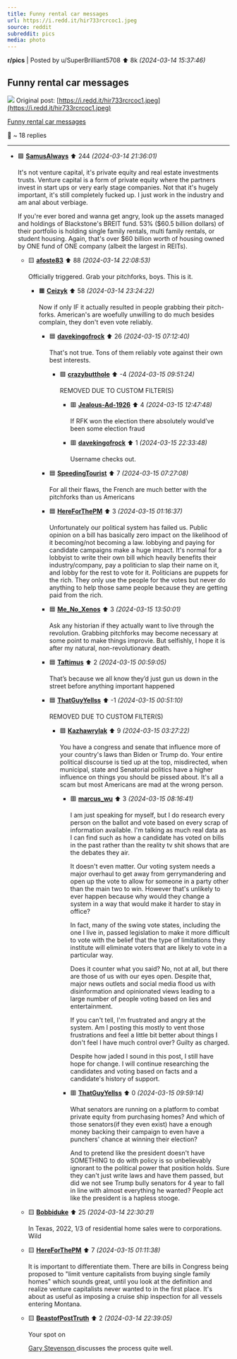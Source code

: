 ```yaml
---
title: Funny rental car messages
url: https://i.redd.it/hir733rcrcoc1.jpeg
source: reddit
subreddit: pics
media: photo
---
```

**r/pics** | Posted by u/SuperBrilliant5708 ⬆️ 8k _(2024-03-14 15:37:46)_

## Funny rental car messages

![](Funny_rental_car_messages.jpg)
Original post: [https://i.redd.it/hir733rcrcoc1.jpeg](https://i.redd.it/hir733rcrcoc1.jpeg)

[Funny rental car messages](https://i.redd.it/hir733rcrcoc1.jpeg)

💬 ~ 18 replies

---

* 🟩 **[SamusAlways](https://www.reddit.com/user/SamusAlways)** ⬆️ 244 _(2024-03-14 21:36:01)_

	It's not venture capital, it's private equity and real estate investments trusts. Venture capital is a form of private equity where the partners invest in start ups or very early stage companies. Not that it's hugely important, it's still completely fucked up. I just work in the industry and am anal about verbiage. 

	If you're ever bored and wanna get angry, look up the assets managed and holdings of Blackstone's BREIT fund. 53% ($60.5 billion dollars) of their portfolio is holding single family rentals, multi family rentals, or student housing. Again, that's over $60 billion worth of housing owned by ONE fund of ONE company (albeit the largest in REITs).

	* 🟨 **[afoste83](https://www.reddit.com/user/afoste83)** ⬆️ 88 _(2024-03-14 22:08:53)_

		Officially triggered. Grab your pitchforks, boys. This is it.

		* 🟧 **[Ceizyk](https://www.reddit.com/user/Ceizyk)** ⬆️ 58 _(2024-03-14 23:24:22)_

			Now if only IF it actually resulted in people grabbing their pitch-forks.  American's are woefully unwilling to do much besides complain, they don't even vote reliably.

			* 🟦 **[davekingofrock](https://www.reddit.com/user/davekingofrock)** ⬆️ 26 _(2024-03-15 07:12:40)_

				That's not true. Tons of them reliably vote against their own best interests.

				* 🟪 **[crazybutthole](https://www.reddit.com/user/crazybutthole)** ⬆️ -4 _(2024-03-15 09:51:24)_

					REMOVED DUE TO CUSTOM FILTER(S)

					* 🟥 **[Jealous-Ad-1926](https://www.reddit.com/user/Jealous-Ad-1926)** ⬆️ 4 _(2024-03-15 12:47:48)_

						If RFK won the election there absolutely would’ve been some election fraud

					* 🟥 **[davekingofrock](https://www.reddit.com/user/davekingofrock)** ⬆️ 1 _(2024-03-15 22:33:48)_

						Username checks out.

			* 🟦 **[SpeedingTourist](https://www.reddit.com/user/SpeedingTourist)** ⬆️ 7 _(2024-03-15 07:27:08)_

				For all their flaws, the French are much better with the pitchforks than us Americans

			* 🟦 **[HereForThePM](https://www.reddit.com/user/HereForThePM)** ⬆️ 3 _(2024-03-15 01:16:37)_

				Unfortunately our political system has failed us. Public opinion on a bill has basically zero impact on the likelihood of it becoming/not becoming a law. lobbying and paying for candidate campaigns make a huge impact. It's normal for a lobbyist to write their own bill which heavily benefits their industry/company, pay a politician to slap their name on it, and lobby for the rest to vote for it. Politicians are puppets for the rich. They only use the people for the votes but never do anything to help those same people because they are getting paid from the rich.

			* 🟦 **[Me_No_Xenos](https://www.reddit.com/user/Me_No_Xenos)** ⬆️ 3 _(2024-03-15 13:50:01)_

				Ask any historian if they actually want to live through the revolution. Grabbing pitchforks may become necessary at some point to make things improvie. But selfishly, I hope it is after my natural, non-revolutionary death.

			* 🟦 **[Taftimus](https://www.reddit.com/user/Taftimus)** ⬆️ 2 _(2024-03-15 00:59:05)_

				That’s because we all know they’d just gun us down in the street before anything important happened

			* 🟦 **[ThatGuyYellss](https://www.reddit.com/user/ThatGuyYellss)** ⬆️ -1 _(2024-03-15 00:51:10)_

				REMOVED DUE TO CUSTOM FILTER(S)

				* 🟪 **[Kazhawrylak](https://www.reddit.com/user/Kazhawrylak)** ⬆️ 9 _(2024-03-15 03:27:22)_

					You have a congress and senate that influence more of your country's laws than Biden or Trump do. Your entire political discourse is tied up at the top, misdirected, when municipal, state and Senatorial politics have a higher influence on things you should be pissed about. It's all a scam but most Americans are mad at the wrong person.

					* 🟥 **[marcus_wu](https://www.reddit.com/user/marcus_wu)** ⬆️ 3 _(2024-03-15 08:16:41)_

						I am just speaking for myself, but I do research every person on the ballot and vote based on every scrap of information available. I'm talking as much real data as I can find such as how a candidate has voted on bills in the past rather than the reality tv shit shows that are the debates they air.
						
						It doesn't even matter. Our voting system needs a major overhaul to get away from gerrymandering and open up the vote to allow for someone in a party other than the main two to win. However that's unlikely to ever happen because why would they change a system in a way that would make it harder to stay in office?
						
						In fact, many of the swing vote states, including the one I live in, passed legislation to make it more difficult to vote with the belief that the type of limitations they institute will eliminate voters that are likely to vote in a particular way.
						
						Does it counter what you said? No, not at all, but there are those of us with our eyes open. Despite that, major news outlets and social media flood us with disinformation and opinionated views leading to a large number of people voting based on lies and entertainment.
						
						If you can't tell, I'm frustrated and angry at the system. Am I posting this mostly to vent those frustrations and feel a little bit better about things I don't feel I have much control over? Guilty as charged.
						
						Despite how jaded I sound in this post, I still have hope for change. I will continue researching the candidates and voting based on facts and a candidate's history of support.

					* 🟥 **[ThatGuyYellss](https://www.reddit.com/user/ThatGuyYellss)** ⬆️ 0 _(2024-03-15 09:59:14)_

						What senators are running on a platform to combat private equity from purchasing homes? And which of those senators(if they even exist) have a enough money backing their campaign to even have a punchers' chance at winning their election?
						
						And to pretend like the president doesn't have SOMETHING to do with policy is so unbelievably ignorant to the political power that position holds.  Sure they can't just write laws and have them passed, but did we not see Trump bully senators for 4 year to fall in line with almost everything he wanted? People act like the president is a hapless stooge.

	* 🟨 **[Bobbiduke](https://www.reddit.com/user/Bobbiduke)** ⬆️ 25 _(2024-03-14 22:30:21)_

		In Texas, 2022, 1/3 of residential home sales were to corporations. Wild

	* 🟨 **[HereForThePM](https://www.reddit.com/user/HereForThePM)** ⬆️ 7 _(2024-03-15 01:11:38)_

		It is important to differentiate them. There are bills in Congress being proposed to "limit venture capitalists from buying single family homes" which sounds great, until you look at the definition and realize venture capitalists never wanted to in the first place. It's about as useful as imposing a cruise ship inspection for all vessels entering Montana.

	* 🟨 **[BeastofPostTruth](https://www.reddit.com/user/BeastofPostTruth)** ⬆️ 2 _(2024-03-14 22:39:05)_

		Your spot on
		
		[Gary Stevenson ](https://youtu.be/FDpVj64DrcQ?feature=shared) discusses the process quite well.


